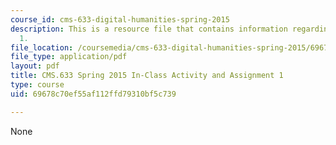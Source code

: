 ```yaml
---
course_id: cms-633-digital-humanities-spring-2015
description: This is a resource file that contains information regarding assignment
  1.
file_location: /coursemedia/cms-633-digital-humanities-spring-2015/69678c70ef55af112ffd79310bf5c739_MITCMS_633S15_Assignment1.pdf
file_type: application/pdf
layout: pdf
title: CMS.633 Spring 2015 In-Class Activity and Assignment 1
type: course
uid: 69678c70ef55af112ffd79310bf5c739

---
```

None